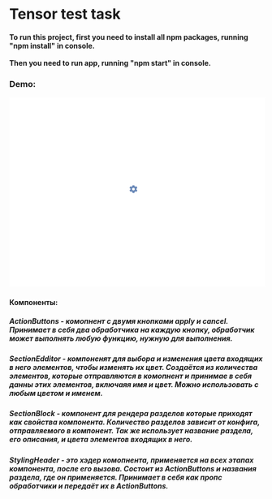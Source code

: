 # Tensor test task

#### To run this project, first you need to install all npm packages, running "npm install" in console. <br><br> Then you need to run app, running "npm start" in console.
### Demo:
![demo](./demo/app_demo.gif)

#### Компоненты:
##### ActionButtons - комопнент с двумя кнопками apply и cancel. Принимает в себя два обработчика на каждую кнопку, обработчик может выполнять любую функцию, нужную для выполнения.

##### SectionEdditor - компоненят для выбора и изменения цвета входящих в него элементов, чтобы изменять их цвет. Создаётся из количества элементов, которые отправляются в комопнент и принимае в себя данны этих элементов, включаяя имя и цвет. Можно использовать с любым цветом и именем.

##### SectionBlock - компонент для рендера разделов которые приходят как свойства компонента. Количество разделов зависит от конфига, отправляемого в компонент. Так же использует название раздела, его описания, и цвета элементов входящих в него.

##### StylingHeader - это хэдер комопнента, применяется на всех этапах компонента, после его вызова. Состоит из ActionButtons и названия раздела, где он применяется. Принимает в себя как пропс обработчики и передаёт их в ActionButtons.